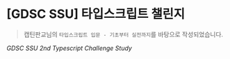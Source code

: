 # [GDSC SSU] 타입스크립트 챌린지

> 캡틴판교님의 `타입스크립트 입문 - 기초부터 실전까지`를 바탕으로 작성되었습니다.

_GDSC SSU 2nd Typescript Challenge Study_
